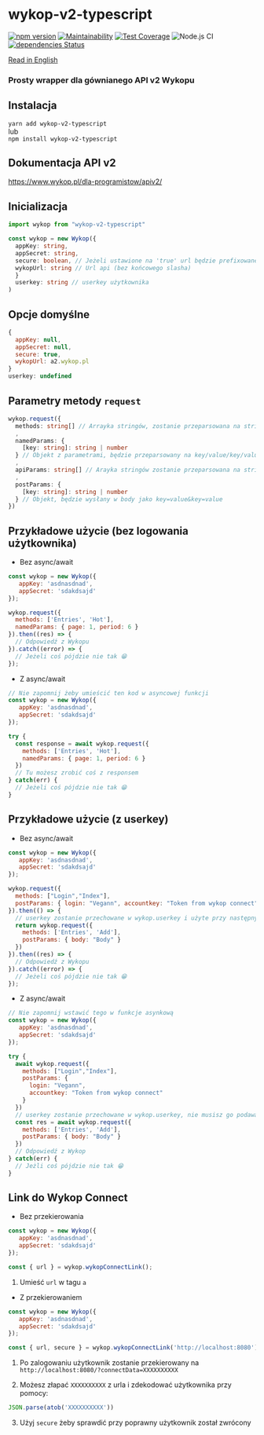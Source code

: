 # wykop-v2-typescript
[![npm version](https://badge.fury.io/js/wykop-v2-typescript.svg)](https://badge.fury.io/js/wykop-v2-typescript)
[![Maintainability](https://api.codeclimate.com/v1/badges/e60b7a455b4fdacaa44c/maintainability)](https://codeclimate.com/github/Vegann/wykop-v2-typescript/maintainability)
[![Test Coverage](https://api.codeclimate.com/v1/badges/e60b7a455b4fdacaa44c/test_coverage)](https://codeclimate.com/github/Vegann/wykop-v2-typescript/test_coverage)
![Node.js CI](https://github.com/Vegann/wykop-v2-typescript/workflows/Node.js%20CI/badge.svg)
[![dependencies Status](https://david-dm.org/Vegann/wykop-v2-typescript/status.svg)](https://david-dm.org/Vegann/wykop-v2-typescript)

[Read in English](./README.en.md)

### Prosty wrapper dla gównianego API v2 Wykopu

## Instalacja

`yarn add wykop-v2-typescript`  
lub  
`npm install wykop-v2-typescript`

## Dokumentacja API v2

https://www.wykop.pl/dla-programistow/apiv2/


## Inicializacja

```typescript
import wykop from "wykop-v2-typescript"

const wykop = new Wykop({
  appKey: string,
  appSecret: string,
  secure: boolean, // Jeżeli ustawione na 'true' url będzie prefixowane 'https', w przeciwnym wypadku 'http'
  wykopUrl: string // Url api (bez końcowego slasha)
  }
  userkey: string // userkey użytkownika
)
```

## Opcje domyślne

```javascript
{
  appKey: null,
  appSecret: null,
  secure: true,
  wykopUrl: a2.wykop.pl
}
userkey: undefined
```

## Parametry metody `request`

```typescript
wykop.request({
  methods: string[] // Arrayka stringów, zostanie przeparsowana na string/string/
  ,
  namedParams: {
    [key: string]: string | number
  } // Objekt z parametrami, będzie przeparsowany na key/value/key/value
  ,
  apiParams: string[] // Arayka stringów zostanie przeparsowana na string/string/
  ,
  postParams: {
    [key: string]: string | number
  } // Objekt, będzie wysłany w body jako key=value&key=value
})
```

## Przykładowe użycie (bez logowania użytkownika)

- Bez async/await
```javascript
const wykop = new Wykop({
   appKey: 'asdnasdnad',
   appSecret: 'sdakdsajd'
});

wykop.request({
  methods: ['Entries', 'Hot'],
  namedParams: { page: 1, period: 6 }
}).then((res) => {
  // Odpowiedź z Wykopu
}).catch((error) => {
  // Jeżeli coś pójdzie nie tak 😁
});
```

- Z async/await

```javascript
// Nie zapomnij żeby umieścić ten kod w asyncowej funkcji
const wykop = new Wykop({
   appKey: 'asdnasdnad',
   appSecret: 'sdakdsajd'
});

try {
  const response = await wykop.request({
    methods: ['Entries', 'Hot'],
    namedParams: { page: 1, period: 6 }
  })
  // Tu możesz zrobić coś z responsem
} catch(err) {
  // Jeżeli coś pójdzie nie tak 😁
}
```

## Przykładowe użycie (z userkey)

- Bez async/await
```javascript
const wykop = new Wykop({
   appKey: 'asdnasdnad',
   appSecret: 'sdakdsajd'
});

wykop.request({
  methods: ["Login","Index"],
  postParams: { login: "Vegann", accountkey: "Token from wykop connect" }
}).then(() => {
  // userkey zostanie przechowane w wykop.userkey i użyte przy następnym zapytaniu, nie musisz go podawać po zalogowaniu
  return wykop.request({
    methods: ['Entries', 'Add'],
    postParams: { body: "Body" }
  })
}).then((res) => {
  // Odpowiedź z Wykopu
}).catch((error) => {
  // Jeżeli coś pójdzie nie tak 😁
});
```
- Z async/await
```javascript
// Nie zapomnij wstawić tego w funkcje asynkową
const wykop = new Wykop({
   appKey: 'asdnasdnad',
   appSecret: 'sdakdsajd'
});

try {
  await wykop.request({
    methods: ["Login","Index"],
    postParams: {
      login: "Vegann",
      accountkey: "Token from wykop connect"
    }
  })
  // userkey zostanie przechowane w wykop.userkey, nie musisz go podawać po zalogowaniu
  const res = await wykop.request({
    methods: ['Entries', 'Add'],
    postParams: { body: "Body" }
  })
  // Odpowiedź z Wykop
} catch(err) {
  // Jeżli coś pójdzie nie tak 😁
}
```

## Link do Wykop Connect

- Bez przekierowania

```javascript
const wykop = new Wykop({
   appKey: 'asdnasdnad',
   appSecret: 'sdakdsajd'
});

const { url } = wykop.wykopConnectLink();
```

1. Umieść `url` w tagu `a`


- Z przekierowaniem

```javascript
const wykop = new Wykop({
   appKey: 'asdnasdnad',
   appSecret: 'sdakdsajd'
});

const { url, secure } = wykop.wykopConnectLink('http://localhost:8080');
```

1. Po zalogowaniu użytkownik zostanie przekierowany na `http://localhost:8080/?connectData=XXXXXXXXXX`

2. Możesz złapać `XXXXXXXXXX` z urla i zdekodować użytkownika przy pomocy:

```javascript
JSON.parse(atob('XXXXXXXXXX'))
```
3. Użyj `secure` żeby sprawdić przy poprawny użytkownik został zwrócony
